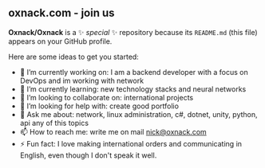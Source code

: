 ## oxnack.com - join us

**Oxnack/Oxnack** is a ✨ _special_ ✨ repository because its `README.md` (this file) appears on your GitHub profile.

Here are some ideas to get you started:

- 🔭 I’m currently working on: I am a backend developer with a focus on DevOps and im working with network
- 🌱 I’m currently learning: new technology stacks and neural networks
- 👯 I’m looking to collaborate on: international projects
- 🤔 I’m looking for help with: create good portfolio
- 💬 Ask me about: network, linux administration, c#, dotnet, unity, python, api any of this topics
- 📫 How to reach me: write me on mail nick@oxnack.com
- ⚡ Fun fact: I love making international orders and communicating in English, even though I don't speak it well.

